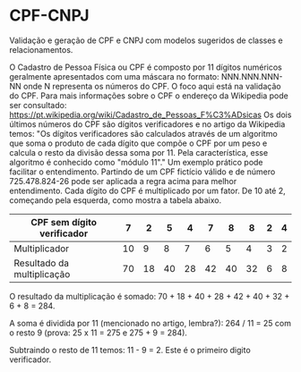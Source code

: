 # CPF-CNPJ
Validação e geração de CPF e CNPJ com modelos sugeridos de classes e relacionamentos.

O Cadastro de Pessoa Física ou CPF é composto por 11 dígitos numéricos geralmente apresentados com uma máscara no formato: NNN.NNN.NNN-NN onde N representa os números do CPF. O foco aqui está na validação do CPF. Para mais informações sobre o CPF o endereço da Wikipedia pode ser consultado: https://pt.wikipedia.org/wiki/Cadastro_de_Pessoas_F%C3%ADsicas
Os dois últimos números do CPF são dígitos verificadores e no artigo da Wikipedia temos: "Os dígitos verificadores são calculados através de um algoritmo que soma o produto de cada dígito que compõe o CPF por um peso e calcula o resto da divisão dessa soma por 11. Pela característica, esse algoritmo é conhecido como "módulo 11"."
Um exemplo prático pode facilitar o entendimento. Partindo de um CPF fictício válido e de número 725.478.824-26 pode ser aplicada a regra acima para melhor entendimento.
Cada dígito do CPF é multiplicado por um fator. De 10 até 2, começando pela esquerda, como mostra a tabela abaixo.

| CPF sem dígito verificador | 7 |  2 |  5 |  4 |  7 |  8 |  8 | 2 | 4 |
| -------------------------- | - |  - |  - |  - |  - |  - |  - | - | - |
| Multiplicador              |10 |  9 |  8 |  7 |  6 |  5 |  4 | 3 | 2 |
| Resultado da multiplicação |70 | 18 | 40 | 28 | 42 | 40 | 32 | 6 | 8 |

O resultado da multiplicação é somado: 70 + 18 + 40 + 28 + 42 + 40 + 32 + 6 + 8 = 284.

A soma é dividida por 11 (mencionado no artigo, lembra?): 264 / 11 = 25 com o resto 9 (prova: 25 x 11 = 275 e 275 + 9 = 284).

Subtraindo o resto de 11 temos: 11 - 9 = 2. Este é o primeiro digito verificador.
